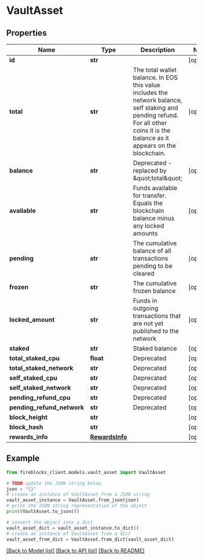 # VaultAsset


## Properties

Name | Type | Description | Notes
------------ | ------------- | ------------- | -------------
**id** | **str** |  | [optional] 
**total** | **str** | The total wallet balance. In EOS this value includes the network balance, self staking and pending refund. For all other coins it is the balance as it appears on the blockchain. | [optional] 
**balance** | **str** | Deprecated - replaced by \&quot;total\&quot; | [optional] 
**available** | **str** | Funds available for transfer. Equals the blockchain balance minus any locked amounts | [optional] 
**pending** | **str** | The cumulative balance of all transactions pending to be cleared | [optional] 
**frozen** | **str** | The cumulative frozen balance | [optional] 
**locked_amount** | **str** | Funds in outgoing transactions that are not yet published to the network | [optional] 
**staked** | **str** | Staked balance | [optional] 
**total_staked_cpu** | **float** | Deprecated | [optional] 
**total_staked_network** | **str** | Deprecated | [optional] 
**self_staked_cpu** | **str** | Deprecated | [optional] 
**self_staked_network** | **str** | Deprecated | [optional] 
**pending_refund_cpu** | **str** | Deprecated | [optional] 
**pending_refund_network** | **str** | Deprecated | [optional] 
**block_height** | **str** |  | [optional] 
**block_hash** | **str** |  | [optional] 
**rewards_info** | [**RewardsInfo**](RewardsInfo.md) |  | [optional] 

## Example

```python
from fireblocks_client.models.vault_asset import VaultAsset

# TODO update the JSON string below
json = "{}"
# create an instance of VaultAsset from a JSON string
vault_asset_instance = VaultAsset.from_json(json)
# print the JSON string representation of the object
print(VaultAsset.to_json())

# convert the object into a dict
vault_asset_dict = vault_asset_instance.to_dict()
# create an instance of VaultAsset from a dict
vault_asset_from_dict = VaultAsset.from_dict(vault_asset_dict)
```
[[Back to Model list]](../README.md#documentation-for-models) [[Back to API list]](../README.md#documentation-for-api-endpoints) [[Back to README]](../README.md)



